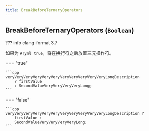 ```yaml
---
title: BreakBeforeTernaryOperators
---
```


## BreakBeforeTernaryOperators (`Boolean`)

??? info
    clang-format 3.7

如果为 `#!yml true`，将在换行符之后放置三元操作符。

=== "true"

    ```cpp
    veryVeryVeryVeryVeryVeryVeryVeryVeryVeryVeryLongDescription
        ? firstValue
        : SecondValueVeryVeryVeryVeryLong;
    ```

=== "false"

    ```cpp
    veryVeryVeryVeryVeryVeryVeryVeryVeryVeryVeryLongDescription ?
        firstValue :
        SecondValueVeryVeryVeryVeryLong;
    ```

